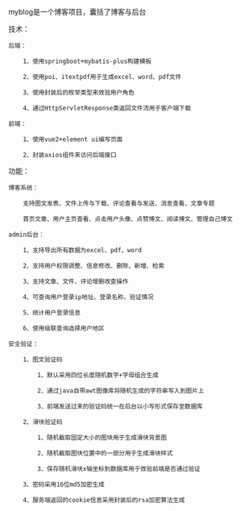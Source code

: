 myblog是一个博客项目，囊括了博客与后台


技术：
	
	后端：

		1、使用springboot+mybatis-plus构建模板
		
		2、使用poi、itextpdf用于生成excel、word、pdf文件
		
		3、使用封装后的枚举类型来效验用户角色
		
		4、通过HttpServletResponse类返回文件流用于客户端下载
	
	前端：
		
		1、使用vue2+element ui编写页面
		
		2、封装axios组件来访问后端接口


功能：
	
	博客系统：
	
		支持图文发表、文件上传与下载、评论查看与发送、消息查看、文章专题

		首页文章、用户主页查看、点击用户头像、点赞博文、阅读博文、管理自己博文
	
	admin后台：
		
		1、支持导出所有数据为excel、pdf、word
		
		2、支持用户权限调整、信息修改、删除、新增、检索
		
		3、支持文章、文件、评论增删改查操作
		
		4、可查询用户登录ip地址、登录名称、验证情况
		
		5、统计用户登录信息
		
		6、使用级联查询选择用户地区
	
	安全验证：
		
		1、图文验证码
			
			1、默认采用四位长度随机数字+字母组合生成
			
			2、通过java自带awt图像库将随机生成的字符串写入到图片上
			
			3、前端发送过来的验证码统一在后台以小写形式保存至数据库
		
		2、滑块验证码
			
			1、随机截取固定大小的图块用于生成滑块背景图
			
			2、随机截取图块位置中的一部分用于生成滑块样式
			
			3、保存随机滑块x轴坐标到数据库用于效验前端是否通过验证
		
		3、密码采用16位md5加密生成
		
		4、服务端返回的cookie信息采用封装后的rsa加密算法生成

